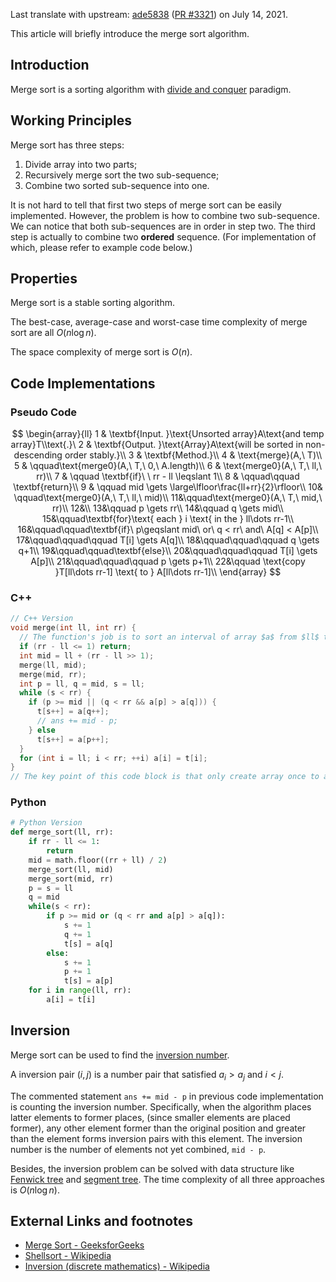 Last translate with upstream: [ade5838](https://github.com/OI-wiki/OI-wiki/commit/ade5838af091655fbe3cbfc5558be6e7bb082e2a#diff-b97e8b19e438130ccaa688da85fce4bd7871d08b5e25c0d44b1a25947ec45ecb) ([PR #3321](https://github.com/OI-wiki/OI-wiki/pull/3321)) on July 14, 2021.

This article will briefly introduce the merge sort algorithm.

## Introduction

Merge sort is a sorting algorithm with [divide and conquer](./divide-and-conquer.md) paradigm.

## Working Principles

Merge sort has three steps:

1. Divide array into two parts;
2. Recursively merge sort the two sub-sequence;
3. Combine two sorted sub-sequence into one.

It is not hard to tell that first two steps of merge sort can be easily implemented. However, the problem is how to combine two sub-sequence. We can notice that both sub-sequences are in order in step two. The third step is actually to combine two **ordered** sequence. (For implementation of which, please refer to example code below.) 

## Properties

Merge sort is a stable sorting algorithm.

The best-case, average-case and worst-case time complexity of merge sort are all $O(n\log n)$.

The space complexity of merge sort is $O(n)$.

## Code Implementations

### Pseudo Code

$$
\begin{array}{ll}
1 & \textbf{Input. }\text{Unsorted array}A\text{and temp array}T\\text{.}\
2 & \textbf{Output. }\text{Array}A\text{will be sorted in non-descending order stably.}\\
3 & \textbf{Method.}\\
4 & \text{merge}(A,\ T)\\
5 & \qquad\text{merge0}(A,\ T,\ 0,\ A.length)\\
6 & \text{merge0}(A,\ T,\ ll,\ rr)\\
7 & \qquad \textbf{if}\ \ rr - ll \leqslant 1\\
8 & \qquad\qquad \textbf{return}\\
9 & \qquad mid \gets \large\lfloor\frac{ll+rr}{2}\rfloor\\
10& \qquad\text{merge0}(A,\ T,\ ll,\ mid)\\
11&\qquad\text{merge0}(A,\ T,\ mid,\ rr)\\
12&\\
13&\qquad p \gets rr\\
14&\qquad q \gets mid\\
15&\qquad\textbf{for}\text{ each } i \text{ in the } ll\dots rr-1\\
16&\qquad\qquad\textbf{if}\ p\geqslant mid\ or\ q < rr\ and\ A[q] < A[p]\\
17&\qquad\qquad\qquad T[i] \gets A[q]\\
18&\qquad\qquad\qquad q \gets q+1\\
19&\qquad\qquad\textbf{else}\\
20&\qquad\qquad\qquad T[i] \gets A[p]\\
21&\qquad\qquad\qquad p \gets p+1\\
22&\qquad \text{copy }T[ll\dots rr-1] \text{ to } A[ll\dots rr-1]\\
\end{array}
$$

### C++

```cpp
// C++ Version
void merge(int ll, int rr) {
  // The function's job is to sort an interval of array $a$ from $ll$ to $rr-1$. Array $t$ stores ordered sub-sequences temporarily.
  if (rr - ll <= 1) return;
  int mid = ll + (rr - ll >> 1);
  merge(ll, mid);
  merge(mid, rr);
  int p = ll, q = mid, s = ll;
  while (s < rr) {
    if (p >= mid || (q < rr && a[p] > a[q])) {
      t[s++] = a[q++];
      // ans += mid - p;
    } else
      t[s++] = a[p++];
  }
  for (int i = ll; i < rr; ++i) a[i] = t[i];
}
// The key point of this code block is that only create array once to avoid useless construction and destruction of object in every recursive call.
```

### Python

```python
# Python Version
def merge_sort(ll, rr):
    if rr - ll <= 1:
        return
    mid = math.floor((rr + ll) / 2)
    merge_sort(ll, mid)
    merge_sort(mid, rr)
    p = s = ll
    q = mid
    while(s < rr):
        if p >= mid or (q < rr and a[p] > a[q]):
            s += 1
            q += 1
            t[s] = a[q]
        else:
            s += 1
            p += 1
            t[s] = a[p]
    for i in range(ll, rr):
        a[i] = t[i]
```

## Inversion

Merge sort can be used to find the [inversion number](https://en.wikipedia.org/wiki/Inversion_(discrete_mathematics)#Inversion_number).

A inversion pair $(i,j)$ is a number pair that satisfied $a_{i} > a_{j}$ and $i < j$.

<!---
From Wikipedia:
> Let $\pi$ be a permutation. If $ i < j $ and $\pi(i)>\pi(j)$, either the pair of places $(i,j)$ or the pair of elements $\bigl (\pi (i),\pi (j)\bigr )$ is called an inversion of $\pi$. 
-->
<!---原文过于Ambiguous了-->

The commented statement `ans += mid - p` in previous code implementation is counting the inversion number. Specifically, when the algorithm places latter elements to former places, (since smaller elements are placed former), any other element former than the original position and greater than the element forms inversion pairs with this element. The inversion number is the number of elements not yet combined, `mid - p`.

Besides, the inversion problem can be solved with data structure like [Fenwick tree](../ds/fenwick.md) and [segment tree](../ds/seg.md). The time complexity of all three approaches is $O(n \log n)$. 

## External Links and footnotes

- [Merge Sort - GeeksforGeeks](https://www.geeksforgeeks.org/merge-sort/)
- [Shellsort - Wikipedia](https://en.wikipedia.org/wiki/Shellsort)
- [Inversion (discrete mathematics) - Wikipedia](https://en.wikipedia.org/wiki/Inversion_(discrete_mathematics))
